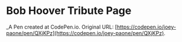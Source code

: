 # Bob Hoover Tribute Page
 _A Pen created at CodePen.io. Original URL: [https://codepen.io/joey-paone/pen/QXjKPz](https://codepen.io/joey-paone/pen/QXjKPz).

 